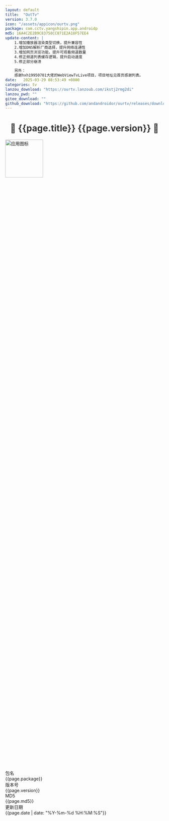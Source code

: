 ```yaml
---
layout: default
title:  "OutTv"
version: 3.7.0
icon: "/assets/appicon/ourtv.png"
package: com.cctv.yangshipin.app.androidp
md5: 16A4C2E2B9C83758CC871E2A18F57EE4
update-content: |
    1.增加播放器渲染类型切换，提升兼容性
    2.增加DNS解析厂商选择，提升网络连通性
    3.增加网页浏览功能，提升可观看频道数量
    4.修正频道列表缓存逻辑，提升启动速度
    5.修正部分崩溃

    另外：
    感谢hxh19950701大佬的WebViewTvLive项目，项目地址见首页感谢列表。
date:   2025-03-29 08:53:49 +0800
categories: tv
lanzou_download: "https://ourtv.lanzoub.com/ikstj2rmg2di"
lanzou_pwd: ""
gitee_download: ""
github_download: "https://github.com/andandroidor/ourtv/releases/download/3.7.0/OurTV_3.7.0_android_tv.apk"
---
```

 <style>
    h1 {
      color: #333;
      text-align: center;
    }

    h2 {
      color: #555;
    }

    h3 {
      color: #777;
    }

    p {
      line-height: 1.6;
    }
  </style>
<h1>🌟 {{page.title}}&nbsp;{{page.version}} 🌟</h1>
<div class="info-section">
    <!-- 图标信息 -->
    <div class="info-row">
        <img src="{{page.icon}}" alt="应用图标" width="120" height="120">
        <div style="display: flex; flex-direction: column; justify-content: center; height: 100%;">
            <!-- 包名信息 -->
            <div class="info-row-label">
                <div class="info-label">包名</div>
                <div>{{page.package}}</div>
            </div>
            <!-- 版本号信息 -->
            <div class="info-row-label">
                <div class="info-label">版本号</div>
                <div>{{page.version}}</div>
            </div>
            <!-- MD5 信息 -->
            <div class="info-row-label">
                <div class="info-label">MD5</div>
                <div>{{page.md5}}</div>
            </div>
            <!-- 更新日期信息 -->
            <div class="info-row-label">
                <div class="info-label">更新日期</div>
                <div>{{page.date | date: "%Y-%m-%d %H:%M:%S"}}</div>
            </div>
        </div>
    </div>
</div>
<div class="info-section">
    <h2>重要声明</h2>
    <p>本页面提供的软件均来自互联网，仅用于学习和研究目的，与本人无关。</p>
    <p>请在使用前仔细阅读相关软件的许可协议，并确保遵守相关法律法规。</p>
    <p>如果您是软件开发者或版权所有者，认为本页面内容侵犯了您的权益，请及时联系我进行删除处理。</p>
</div>
<div class="info-section">
    <h2>更新内容</h2>
      {% assign contents = page.update-content | newline_to_br | split: "<br />" %}
    {% for content in contents %}
        {% if content != "" %}
            <p>{{ content }}</p>
        {% endif %}
    {% endfor %}
</div>
<div class="info-section">
    <h2>下载地址</h2>
    <div class="info-row-posts">
          {% if page.lanzou_download != "" %}
          <div style="display: inline-flex; flex-direction: column; align-items: center; vertical-align: middle;">
        <a href="{{page.lanzou_download}}" class="download-button" style="margin-top: 34px;">
        <div style="width: 34px; height: 34px; overflow: hidden;">
        <img src="https://pc.woozooo.com/img/logo3.gif" alt="lanzou" style="width: 200%; height: 150%;object-fit: cover; object-position: 9%;padding-top:8px"/></div>&nbsp;&nbsp;蓝奏下载
        </a>
           <div style="font-size: 16px; color: #666; margin-top: 6px; cursor: pointer; padding: 4px 8px; border-radius: 4px; transition: background-color 0.2s;" 
             onmouseover="this.style.backgroundColor='#f0f0f0'" 
             onmouseout="this.style.backgroundColor='transparent'" 
             onclick="copyPassword('{{page.lanzou_pwd}}')">密码：<span style="color: #007bff; font-weight: bold;">{{page.lanzou_pwd}}</span></div></div>
        &nbsp;
        {% endif %}
        {% if page.gitee_download != "" %}
        <a href="{{page.gitee_download}}" class="download-button">
            {{site.gitee-svg}}&nbsp;&nbsp;Gitee下载
        </a>
        &nbsp;
        {% endif %}
        {% if page.github_download != "" %}
        <a href="{{page.github_download}}" class="download-button">
            {{site.github-svg}}&nbsp;&nbsp;GitHub下载
        </a>
        {% endif %}
    </div>
</div>
